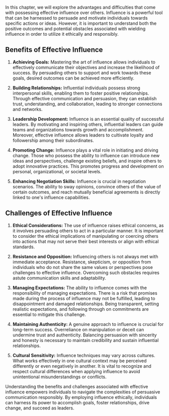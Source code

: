 
In this chapter, we will explore the advantages and difficulties that come with possessing effective influence over others. Influence is a powerful tool that can be harnessed to persuade and motivate individuals towards specific actions or ideas. However, it is important to understand both the positive outcomes and potential obstacles associated with wielding influence in order to utilize it ethically and responsibly.

Benefits of Effective Influence
-------------------------------

1. **Achieving Goals:** Mastering the art of influence allows individuals to effectively communicate their objectives and increase the likelihood of success. By persuading others to support and work towards these goals, desired outcomes can be achieved more efficiently.

2. **Building Relationships:** Influential individuals possess strong interpersonal skills, enabling them to foster positive relationships. Through effective communication and persuasion, they can establish trust, understanding, and collaboration, leading to stronger connections and networks.

3. **Leadership Development:** Influence is an essential quality of successful leaders. By motivating and inspiring others, influential leaders can guide teams and organizations towards growth and accomplishment. Moreover, effective influence allows leaders to cultivate loyalty and followership among their subordinates.

4. **Promoting Change:** Influence plays a vital role in initiating and driving change. Those who possess the ability to influence can introduce new ideas and perspectives, challenge existing beliefs, and inspire others to adopt innovative practices. This promotes progress and development on personal, organizational, or societal levels.

5. **Enhancing Negotiation Skills:** Influence is crucial in negotiation scenarios. The ability to sway opinions, convince others of the value of certain outcomes, and reach mutually beneficial agreements is directly linked to one's influence capabilities.

Challenges of Effective Influence
---------------------------------

1. **Ethical Considerations:** The use of influence raises ethical concerns, as it involves persuading others to act in a particular manner. It is important to consider the ethical implications of manipulating or coercing others into actions that may not serve their best interests or align with ethical standards.

2. **Resistance and Opposition:** Influencing others is not always met with immediate acceptance. Resistance, skepticism, or opposition from individuals who do not share the same values or perspectives pose challenges to effective influence. Overcoming such obstacles requires astute communication skills and adaptability.

3. **Managing Expectations:** The ability to influence comes with the responsibility of managing expectations. There is a risk that promises made during the process of influence may not be fulfilled, leading to disappointment and damaged relationships. Being transparent, setting realistic expectations, and following through on commitments are essential to mitigate this challenge.

4. **Maintaining Authenticity:** A genuine approach to influence is crucial for long-term success. Overreliance on manipulation or deceit can undermine trust and authenticity. Balancing persuasion with sincerity and honesty is necessary to maintain credibility and sustain influential relationships.

5. **Cultural Sensitivity:** Influence techniques may vary across cultures. What works effectively in one cultural context may be perceived differently or even negatively in another. It is vital to recognize and respect cultural differences when applying influence to avoid unintentional misunderstandings or conflicts.

Understanding the benefits and challenges associated with effective influence empowers individuals to navigate the complexities of persuasive communication responsibly. By employing influence ethically, individuals can harness its power to accomplish goals, foster relationships, drive change, and succeed as leaders.
